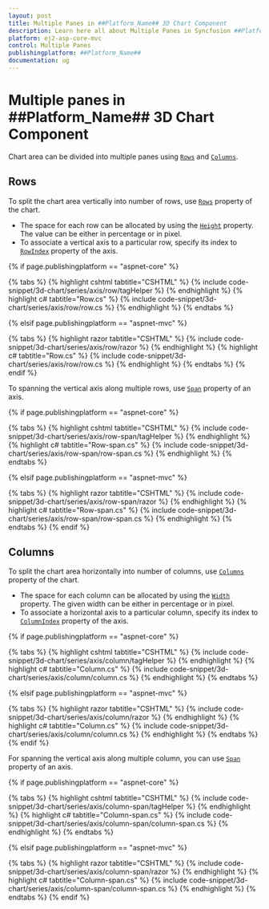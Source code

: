 ```yaml
---
layout: post
title: Multiple Panes in ##Platform_Name## 3D Chart Component
description: Learn here all about Multiple Panes in Syncfusion ##Platform_Name## 3D Chart component of Syncfusion Essential JS 2 and more.
platform: ej2-asp-core-mvc
control: Multiple Panes
publishingplatform: ##Platform_Name##
documentation: ug
---
```



# Multiple panes in ##Platform_Name## 3D Chart Component

Chart area can be divided into multiple panes using [`Rows`](https://help.syncfusion.com/cr/aspnetcore-js2/Syncfusion.EJ2.Charts.Chart3D.html#Syncfusion_EJ2_Charts_Chart3D_Rows) and [`Columns`](https://help.syncfusion.com/cr/aspnetcore-js2/Syncfusion.EJ2.Charts.Chart3D.html#Syncfusion_EJ2_Charts_Chart3D_Columns).

## Rows

To split the chart area vertically into number of rows, use [`Rows`](https://help.syncfusion.com/cr/aspnetcore-js2/Syncfusion.EJ2.Charts.Chart3D.html#Syncfusion_EJ2_Charts_Chart3D_Rows) property of the chart.

* The space for each row can be allocated by using the [`Height`](https://help.syncfusion.com/cr/aspnetcore-js2/Syncfusion.EJ2.Charts.Chart3DRow.html#Syncfusion_EJ2_Charts_Chart3DRow_Height) property. The value can be either in percentage or in pixel.
* To associate a vertical axis to a particular row, specify its index to [`RowIndex`](https://help.syncfusion.com/cr/aspnetcore-js2/Syncfusion.EJ2.Charts.Chart3DAxis.html#Syncfusion_EJ2_Charts_Chart3DAxis_RowIndex) property of the axis.

{% if page.publishingplatform == "aspnet-core" %}

{% tabs %}
{% highlight cshtml tabtitle="CSHTML" %}
{% include code-snippet/3d-chart/series/axis/row/tagHelper %}
{% endhighlight %}
{% highlight c# tabtitle="Row.cs" %}
{% include code-snippet/3d-chart/series/axis/row/row.cs %}
{% endhighlight %}
{% endtabs %}

{% elsif page.publishingplatform == "aspnet-mvc" %}

{% tabs %}
{% highlight razor tabtitle="CSHTML" %}
{% include code-snippet/3d-chart/series/axis/row/razor %}
{% endhighlight %}
{% highlight c# tabtitle="Row.cs" %}
{% include code-snippet/3d-chart/series/axis/row/row.cs %}
{% endhighlight %}
{% endtabs %}
{% endif %}



To spanning the vertical axis along multiple rows, use [`Span`](https://help.syncfusion.com/cr/aspnetcore-js2/Syncfusion.EJ2.Charts.Chart3DAxis.html#Syncfusion_EJ2_Charts_Chart3DAxis_Span)  property of an axis.

{% if page.publishingplatform == "aspnet-core" %}

{% tabs %}
{% highlight cshtml tabtitle="CSHTML" %}
{% include code-snippet/3d-chart/series/axis/row-span/tagHelper %}
{% endhighlight %}
{% highlight c# tabtitle="Row-span.cs" %}
{% include code-snippet/3d-chart/series/axis/row-span/row-span.cs %}
{% endhighlight %}
{% endtabs %}

{% elsif page.publishingplatform == "aspnet-mvc" %}

{% tabs %}
{% highlight razor tabtitle="CSHTML" %}
{% include code-snippet/3d-chart/series/axis/row-span/razor %}
{% endhighlight %}
{% highlight c# tabtitle="Row-span.cs" %}
{% include code-snippet/3d-chart/series/axis/row-span/row-span.cs %}
{% endhighlight %}
{% endtabs %}
{% endif %}



## Columns

To split the chart area horizontally into number of columns, use [`Columns`](https://help.syncfusion.com/cr/aspnetcore-js2/Syncfusion.EJ2.Charts.Chart3D.html#Syncfusion_EJ2_Charts_Chart3D_Columns) property of the chart.

* The space for each column can be allocated by using the [`Width`](https://help.syncfusion.com/cr/aspnetcore-js2/Syncfusion.EJ2.Charts.Chart3DColumn.html#Syncfusion_EJ2_Charts_Chart3DColumn_Width) property. The given width can be either in percentage or in pixel.
* To associate a horizontal axis to a particular column, specify its index to [`ColumnIndex`](https://help.syncfusion.com/cr/aspnetcore-js2/Syncfusion.EJ2.Charts.Chart3DAxis.html#Syncfusion_EJ2_Charts_Chart3DAxis_ColumnIndex) property of the axis.

{% if page.publishingplatform == "aspnet-core" %}

{% tabs %}
{% highlight cshtml tabtitle="CSHTML" %}
{% include code-snippet/3d-chart/series/axis/column/tagHelper %}
{% endhighlight %}
{% highlight c# tabtitle="Column.cs" %}
{% include code-snippet/3d-chart/series/axis/column/column.cs %}
{% endhighlight %}
{% endtabs %}

{% elsif page.publishingplatform == "aspnet-mvc" %}

{% tabs %}
{% highlight razor tabtitle="CSHTML" %}
{% include code-snippet/3d-chart/series/axis/column/razor %}
{% endhighlight %}
{% highlight c# tabtitle="Column.cs" %}
{% include code-snippet/3d-chart/series/axis/column/column.cs %}
{% endhighlight %}
{% endtabs %}
{% endif %}



For spanning the vertical axis along multiple column, you can use [`Span`](https://help.syncfusion.com/cr/aspnetcore-js2/Syncfusion.EJ2.Charts.Chart3DAxis.html#Syncfusion_EJ2_Charts_Chart3DAxis_Span) property of an axis.

{% if page.publishingplatform == "aspnet-core" %}

{% tabs %}
{% highlight cshtml tabtitle="CSHTML" %}
{% include code-snippet/3d-chart/series/axis/column-span/tagHelper %}
{% endhighlight %}
{% highlight c# tabtitle="Column-span.cs" %}
{% include code-snippet/3d-chart/series/axis/column-span/column-span.cs %}
{% endhighlight %}
{% endtabs %}

{% elsif page.publishingplatform == "aspnet-mvc" %}

{% tabs %}
{% highlight razor tabtitle="CSHTML" %}
{% include code-snippet/3d-chart/series/axis/column-span/razor %}
{% endhighlight %}
{% highlight c# tabtitle="Column-span.cs" %}
{% include code-snippet/3d-chart/series/axis/column-span/column-span.cs %}
{% endhighlight %}
{% endtabs %}
{% endif %}


